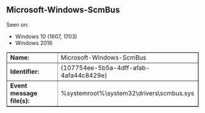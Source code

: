 ## Microsoft-Windows-ScmBus

Seen on:
* Windows 10 (1607, 1703)
* Windows 2016

<table border="1" class="docutils">
  <tbody>
    <tr>
      <td><b>Name:</b></td>
      <td>Microsoft-Windows-ScmBus</td>
    </tr>
    <tr>
      <td><b>Identifier:</b></td>
      <td>{107754ee-5b5a-4dff-afab-4afa44c8429e}</td>
    </tr>
    <tr>
      <td><b>Event message file(s):</b></td>
      <td>%systemroot%\system32\drivers\scmbus.sys</td>
    </tr>
  </tbody>
</table>

&nbsp;

